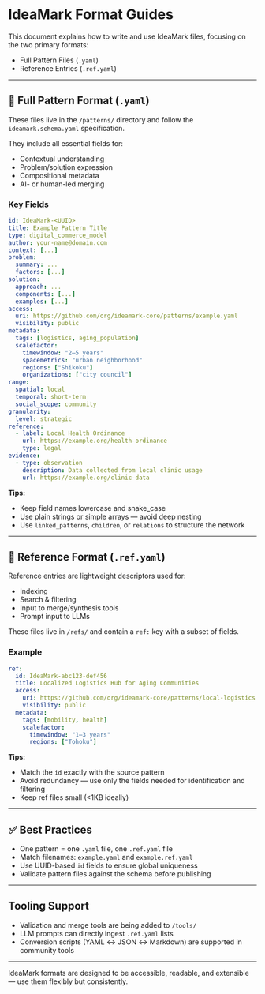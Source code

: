 # IdeaMark Format Guides

This document explains how to write and use IdeaMark files, focusing on the two primary formats:

- Full Pattern Files (`.yaml`)
- Reference Entries (`.ref.yaml`)

---

## 📘 Full Pattern Format (`.yaml`)

These files live in the `/patterns/` directory and follow the `ideamark.schema.yaml` specification.

They include all essential fields for:

- Contextual understanding
- Problem/solution expression
- Compositional metadata
- AI- or human-led merging

### Key Fields

```yaml
id: IdeaMark-<UUID>
title: Example Pattern Title
type: digital_commerce_model
author: your-name@domain.com
context: [...]
problem:
  summary: ...
  factors: [...]
solution:
  approach: ...
  components: [...]
  examples: [...]
access:
  uri: https://github.com/org/ideamark-core/patterns/example.yaml
  visibility: public
metadata:
  tags: [logistics, aging_population]
  scalefactor:
    timewindow: "2–5 years"
    spacemetrics: "urban neighborhood"
    regions: ["Shikoku"]
    organizations: ["city council"]
range:
  spatial: local
  temporal: short-term
  social_scope: community
granularity:
  level: strategic
reference:
  - label: Local Health Ordinance
    url: https://example.org/health-ordinance
    type: legal
evidence:
  - type: observation
    description: Data collected from local clinic usage
    url: https://example.org/clinic-data

```
**Tips:**
- Keep field names lowercase and snake_case
- Use plain strings or simple arrays — avoid deep nesting
- Use `linked_patterns`, `children`, or `relations` to structure the network

---

## 📄 Reference Format (`.ref.yaml`)

Reference entries are lightweight descriptors used for:

- Indexing
- Search & filtering
- Input to merge/synthesis tools
- Prompt input to LLMs

These files live in `/refs/` and contain a `ref:` key with a subset of fields.

### Example

```yaml
ref:
  id: IdeaMark-abc123-def456
  title: Localized Logistics Hub for Aging Communities
  access:
    uri: https://github.com/org/ideamark-core/patterns/local-logistics.yaml
    visibility: public
  metadata:
    tags: [mobility, health]
    scalefactor:
      timewindow: "1–3 years"
      regions: ["Tohoku"]
```

**Tips:**
- Match the `id` exactly with the source pattern
- Avoid redundancy — use only the fields needed for identification and filtering
- Keep ref files small (<1KB ideally)

---

## ✅ Best Practices

- One pattern = one `.yaml` file, one `.ref.yaml` file
- Match filenames: `example.yaml` and `example.ref.yaml`
- Use UUID-based `id` fields to ensure global uniqueness
- Validate pattern files against the schema before publishing

---

## Tooling Support

- Validation and merge tools are being added to `/tools/`
- LLM prompts can directly ingest `.ref.yaml` lists
- Conversion scripts (YAML ↔ JSON ↔ Markdown) are supported in community tools

---

IdeaMark formats are designed to be accessible, readable, and extensible — use them flexibly but consistently.
